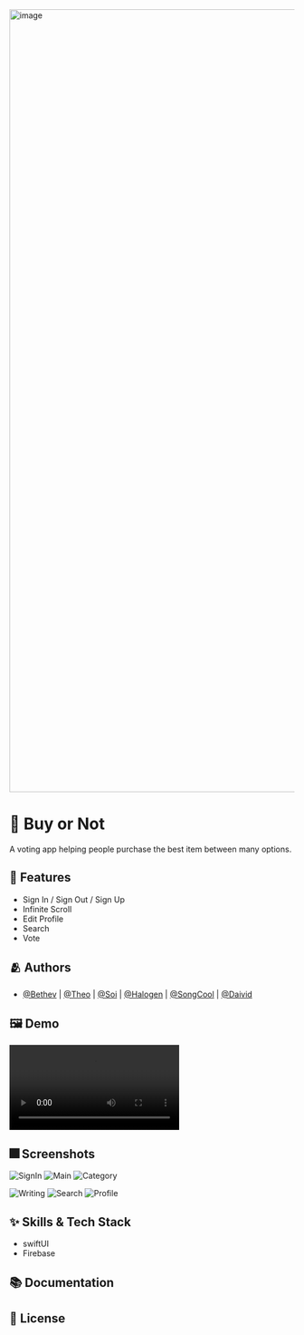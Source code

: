 <img width="1381" alt="image" src="https://user-images.githubusercontent.com/68676844/163700333-2a33f0bd-edaf-406c-853c-be870db2df8f.png">


# :iphone: Buy or Not

A voting app helping people purchase the best item between many options.


## :pushpin: Features
- Sign In / Sign Out / Sign Up
- Infinite Scroll
- Edit Profile
- Search
- Vote

## :people_hugging: Authors

- [@Bethev](https://github.com/LEJMO) | [@Theo](https://github.com/phainestha1) | [@Soi](https://github.com/JIWON1923) | [@Halogen](https://github.com/HanGyeongjun) | [@SongCool](https://github.com/song-cool) | [@Daivid](https://github.com/David-ShinDJ)


## :framed_picture: Demo
![Demo](https://user-images.githubusercontent.com/68676844/163699789-99d8fb39-0a21-4a87-945e-7f7df4d43b45.mp4)



## :fireworks: Screenshots
![SignIn](https://user-images.githubusercontent.com/68676844/163700918-2f7b7524-2be2-4bff-a355-a1fe2f47cc76.png)
![Main](https://user-images.githubusercontent.com/68676844/163700932-a476b1e0-d6fb-4041-a9a3-3c5dd54278e6.png)
![Category](https://user-images.githubusercontent.com/68676844/163700943-d5097367-a3be-483b-b5be-94df6d9b6520.png)

![Writing](https://user-images.githubusercontent.com/68676844/163700952-b375d8ec-e41a-4eb1-ae1b-ff7355bca2d2.png)
![Search](https://user-images.githubusercontent.com/68676844/163700961-aa9ba2b1-ead8-4ec6-ad61-ae0a99d3a37c.png)
![Profile](https://user-images.githubusercontent.com/68676844/163700962-dc6e815c-d546-496a-8859-215b738f7f4b.png)

## :sparkles: Skills & Tech Stack
- swiftUI
- Firebase

## :books: Documentation


## :lock_with_ink_pen: License
